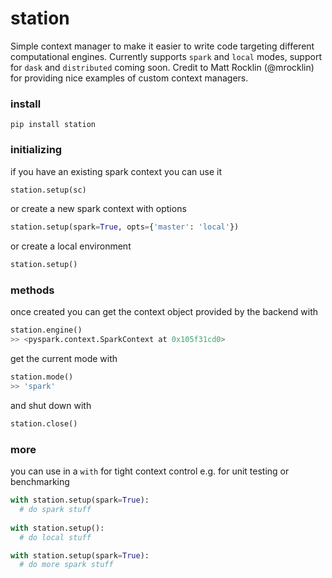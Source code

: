 # station

Simple context manager to make it easier to write code targeting different computational engines. Currently supports `spark` and `local` modes, support for `dask` and `distributed` coming soon. Credit to Matt Rocklin (@mrocklin) for providing nice examples of custom context managers.

### install

```
pip install station
```

### initializing

if you have an existing spark context you can use it
```python
station.setup(sc)
```

or create a new spark context with options
```python
station.setup(spark=True, opts={'master': 'local'})
```

or create a local environment
```python
station.setup()
```

### methods

once created you can get the context object provided by the backend with
```python
station.engine()
>> <pyspark.context.SparkContext at 0x105f31cd0>
```

get the current mode with
```python
station.mode()
>> 'spark'
```

and shut down with
```python
station.close()
```

### more

you can use in a `with` for tight context control e.g. for unit testing or benchmarking
```python
with station.setup(spark=True):
  # do spark stuff
  
with station.setup():
  # do local stuff

with station.setup(spark=True):
  # do more spark stuff
```
